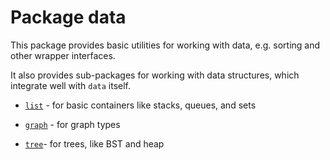 # Package data

This package provides basic utilities for working with data, e.g.
sorting and other wrapper interfaces.

It also provides sub-packages for working with data structures,
which integrate well with `data` itself.

- [`list`](./list/) - for basic containers like stacks, queues, and sets

- [`graph`](./graph/) - for graph types

- [`tree`](./tree/)- for trees, like BST and heap
